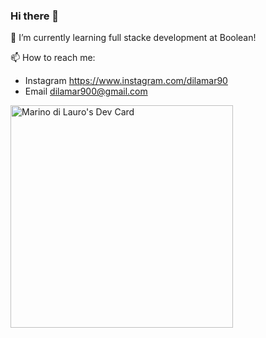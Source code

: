 ### Hi there 👋

🌱 I’m currently learning full stacke development at Boolean!

📫 How to reach me:
- Instagram https://www.instagram.com/dilamar90
- Email dilamar900@gmail.com

<a href="https://app.daily.dev/marinodilauro"><img src="https://api.daily.dev/devcards/v2/i2wBVvYiWjLfBHxq4txLd.png?type=default&r=nrw" width="356" alt="Marino di Lauro's Dev Card"/></a>

<!--
**marinodilauro/marinodilauro** is a ✨ _special_ ✨ repository because its `README.md` (this file) appears on your GitHub profile.

Here are some ideas to get you started:

- 🔭 I’m currently working on ...
- 🌱 I’m currently learning ...
- 👯 I’m looking to collaborate on ...
- 🤔 I’m looking for help with ...
- 💬 Ask me about ...
- 📫 How to reach me: ...
- 😄 Pronouns: ...
- ⚡ Fun fact: ...
-->
